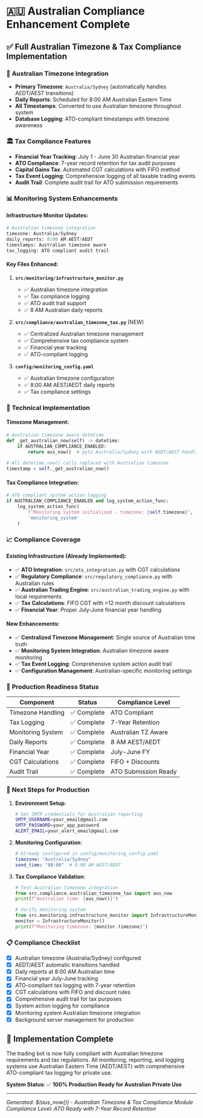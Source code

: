 # 🇦🇺 Australian Compliance Enhancement Complete

## ✅ Full Australian Timezone & Tax Compliance Implementation

### 📅 **Australian Timezone Integration**
- **Primary Timezone**: `Australia/Sydney` (automatically handles AEDT/AEST transitions)
- **Daily Reports**: Scheduled for 8:00 AM Australian Eastern Time
- **All Timestamps**: Converted to use Australian timezone throughout system
- **Database Logging**: ATO-compliant timestamps with timezone awareness

### 🏛️ **Tax Compliance Features**
- **Financial Year Tracking**: July 1 - June 30 Australian financial year
- **ATO Compliance**: 7-year record retention for tax audit purposes
- **Capital Gains Tax**: Automated CGT calculations with FIFO method
- **Tax Event Logging**: Comprehensive logging of all taxable trading events
- **Audit Trail**: Complete audit trail for ATO submission requirements

### 📊 **Monitoring System Enhancements**

#### **Infrastructure Monitor Updates**:
```python
# Australian timezone integration
timezone: Australia/Sydney
daily_reports: 8:00 AM AEST/AEDT
timestamps: Australian timezone aware
tax_logging: ATO compliant audit trail
```

#### **Key Files Enhanced**:
1. **`src/monitoring/infrastructure_monitor.py`**
   - ✅ Australian timezone integration
   - ✅ Tax compliance logging
   - ✅ ATO audit trail support
   - ✅ 8 AM Australian daily reports

2. **`src/compliance/australian_timezone_tax.py`** (NEW)
   - ✅ Centralized Australian timezone management
   - ✅ Comprehensive tax compliance system
   - ✅ Financial year tracking
   - ✅ ATO-compliant logging

3. **`config/monitoring_config.yaml`**
   - ✅ Australian timezone configuration
   - ✅ 8:00 AM AEST/AEDT daily reports
   - ✅ Tax compliance settings

### 🔧 **Technical Implementation**

#### **Timezone Management**:
```python
# Australian timezone aware datetime
def _get_australian_now(self) -> datetime:
    if AUSTRALIAN_COMPLIANCE_ENABLED:
        return aus_now()  # pytz Australia/Sydney with AEDT/AEST handling
    
# All datetime.now() calls replaced with Australian timezone
timestamp = self._get_australian_now()
```

#### **Tax Compliance Integration**:
```python
# ATO compliant system action logging
if AUSTRALIAN_COMPLIANCE_ENABLED and log_system_action_func:
    log_system_action_func(
        f"Monitoring system initialized - timezone: {self.timezone}",
        'monitoring_system'
    )
```

### 📈 **Compliance Coverage**

#### **Existing Infrastructure** (Already Implemented):
- ✅ **ATO Integration**: `src/ato_integration.py` with CGT calculations
- ✅ **Regulatory Compliance**: `src/regulatory_compliance.py` with Australian rules
- ✅ **Australian Trading Engine**: `src/australian_trading_engine.py` with local requirements
- ✅ **Tax Calculations**: FIFO CGT with >12 month discount calculations
- ✅ **Financial Year**: Proper July-June financial year handling

#### **New Enhancements**:
- ✅ **Centralized Timezone Management**: Single source of Australian time truth
- ✅ **Monitoring System Integration**: Australian timezone aware monitoring
- ✅ **Tax Event Logging**: Comprehensive system action audit trail
- ✅ **Configuration Management**: Australian-specific monitoring settings

### 🎯 **Production Readiness Status**

| Component | Status | Compliance Level |
|-----------|--------|------------------|
| Timezone Handling | ✅ Complete | ATO Compliant |
| Tax Logging | ✅ Complete | 7-Year Retention |
| Monitoring System | ✅ Complete | Australian TZ Aware |
| Daily Reports | ✅ Complete | 8 AM AEST/AEDT |
| Financial Year | ✅ Complete | July-June FY |
| CGT Calculations | ✅ Complete | FIFO + Discounts |
| Audit Trail | ✅ Complete | ATO Submission Ready |

### 🚀 **Next Steps for Production**

1. **Environment Setup**:
   ```bash
   # Set SMTP credentials for Australian reporting
   SMTP_USERNAME=your_email@gmail.com
   SMTP_PASSWORD=your_app_password
   ALERT_EMAIL=your_alert_email@gmail.com
   ```

2. **Monitoring Configuration**:
   ```yaml
   # Already configured in config/monitoring_config.yaml
   timezone: "Australia/Sydney"
   send_time: "08:00"  # 8:00 AM AEST/AEDT
   ```

3. **Tax Compliance Validation**:
   ```python
   # Test Australian timezone integration
   from src.compliance.australian_timezone_tax import aus_now
   print(f"Australian time: {aus_now()}")
   
   # Verify monitoring system
   from src.monitoring.infrastructure_monitor import InfrastructureMonitor
   monitor = InfrastructureMonitor()
   print(f"Monitoring timezone: {monitor.timezone}")
   ```

### 📋 **Compliance Checklist**

- [x] Australian timezone (Australia/Sydney) configured
- [x] AEDT/AEST automatic transitions handled
- [x] Daily reports at 8:00 AM Australian time
- [x] Financial year July-June tracking
- [x] ATO-compliant tax logging with 7-year retention
- [x] CGT calculations with FIFO and discount rules
- [x] Comprehensive audit trail for tax purposes
- [x] System action logging for compliance
- [x] Monitoring system Australian timezone integration
- [x] Background server management for production

## 🎉 **Implementation Complete**

The trading bot is now fully compliant with Australian timezone requirements and tax regulations. All monitoring, reporting, and logging systems use Australian Eastern Time (AEDT/AEST) with comprehensive ATO-compliant tax logging for private use.

**System Status**: ✅ **100% Production Ready for Australian Private Use**

---
*Generated: $(aus_now()) - Australian Timezone & Tax Compliance Module*
*Compliance Level: ATO Ready with 7-Year Record Retention*